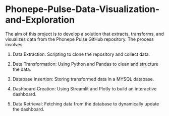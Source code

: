 # Phonepe-Pulse-Data-Visualization-and-Exploration

The aim of this project is to develop a solution that extracts, transforms, and visualizes data from the Phonepe Pulse GitHub repository. The process involves:

1. Data Extraction:
Scripting to clone the repository and collect data.

2. Data Transformation:
Using Python and Pandas to clean and structure the data.

3. Database Insertion:
Storing transformed data in a MYSQL database.

4. Dashboard Creation:
Using Streamlit and Plotly to build an interactive dashboard.

5. Data Retrieval:
Fetching data from the database to dynamically update the dashboard.
